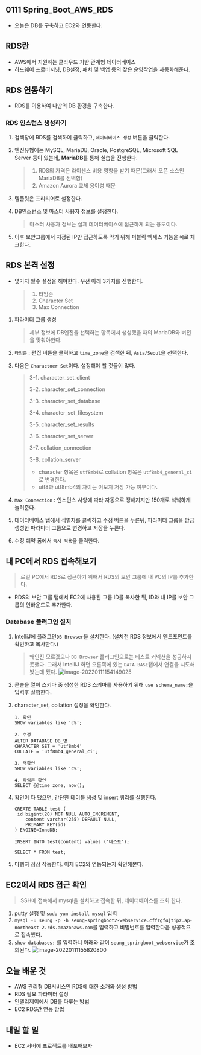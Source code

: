 ## 0111 Spring_Boot_AWS_RDS

* 오늘은 DB를 구축하고 EC2와 연동한다.



## RDS란

* AWS에서 지원하는 클라우드 기반 관계형 데이터베이스
* 하드웨어 프로비저닝, DB설정, 패치 및 백업 등의 잦은 운영작업을 자동화해준다.



## RDS 연동하기

* RDS를 이용하여 나만의 DB 환경을 구축한다.

  

### RDS 인스턴스 생성하기

1. 검색창에 RDS를 검색하여 클릭하고, `데이터베이스 생성` 버튼을 클릭한다.

2. 엔진유형에는 MySQL, MariaDB, Oracle, PostgreSQL, Microsoft SQL Server 등이 있는데, **MariaDB**를 통해 실습을 진행한다.

   > 1. RDS의 가격은 라이센스 비용 영향을 받기 때문(그래서 오픈 소스인 MariaDB를 선택함)
   > 2. Amazon Aurora 교체 용이성 때문

3. 템플릿은 프리티어로 설정한다.

4. DB인스턴스 및 마스터 사용자 정보를 설정한다. 

   > 마스터 사용자 정보는 실제 데이터베이스에 접근하게 되는 용도이다.

5. 이후 보안그룹에서 지정된 IP만 접근하도록 막기 위해 퍼블릭 엑세스 기능을 `예`로 체크한다.



## RDS 본격 설정

* 몇가지 필수 설정을 해야한다. 우선 아래 3가지를 진행한다.

  > 1. 타임존
  > 2. Character Set
  > 3. Max Connection



1. 파라미터 그룹 생성

   > 세부 정보에 DB엔진을 선택하는 항목에서 생성했을 때의 MariaDB와 버전을 맞춰야한다.

2. `타임존` : 편집 버튼을 클릭하고 `time_zone`을 검색한 뒤, `Asia/Seoul`을 선택한다.

3. 다음은 `Charactoer Set`이다. 설정해야 할 것들이 많다.

   > 3-1. character_set_client
   >
   > 3-2. character_set_connection
   >
   > 3-3. character_set_database
   >
   > 3-4. character_set_filesystem
   >
   > 3-5. character_set_results
   >
   > 3-6. character_set_server
   >
   > 3-7. collation_connection
   >
   > 3-8. collation_server
   >
   > 
   >
   > * character 항목은 `utf8mb4`로 collation 항목은 `utf8mb4_general_ci`로 변경한다.
   > * utf8과 utf8mb4의 차이는 이모지 저장 가능 여부이다.

4. `Max Connection`  : 인스턴스 사양에 따라 자동으로 정해지지만 150개로 넉넉하게 늘려준다.

5. 데이터베이스 탭에서 식별자를 클릭하고 수정 버튼을 누른뒤, 파라미터 그룹을 방금 생성한 파라미터 그룹으로 변경하고 저장을 누른다.

6. 수정 예약 폼에서 `즉시 적용`을 클릭한다.



## 내 PC에서 RDS 접속해보기

> 로컬 PC에서 RDS로 접근하기 위해서 RDS의 보안 그룹에 내 PC의 IP를 추가한다.

* RDS의 보안 그룹 탭에서 EC2에 사용된 그룹 ID를 복사한 뒤, ID와 내 IP를 보안 그룹의 인바운드로 추가한다.



### Database 플러그인 설치

1. IntelliJ에 플러그인`DB Browser`을 설치한다. (설치전 RDS 정보에서 엔드포인트를 확인하고 복사한다.)

   > 왜인진 모르겠으나 `DB Browser` 플러그인으로는 테스트 커넥션을 성공하지 못했다. 그래서 IntelliJ 화면 오른쪽에 있는 `DATA BASE`탭에서 연결을 시도해봤는데 됐다.
   > ![image-20220111154149025](C:\Users\seung\AppData\Roaming\Typora\typora-user-images\image-20220111154149025.png)

2. 콘솔을 열어 스키마 중 생성한 RDS 스키마를 사용하기 위해 `use schema_name;`을 입력후 실행한다.

3. character_set, collation 설정을 확인한다.

   ```mysql
   1. 확인
   SHOW variables like 'c%';
   
   2. 수정
   ALTER DATABASE DB_명
   CHARACTER SET = 'utf8mb4'
   COLLATE = 'utf8mb4_general_ci';
   
   3. 재확인
   SHOW variables like 'c%';
   
   4. 타임존 확인
   SELECT @@time_zone, now();
   ```

4. 확인이 다 됐으면, 간단한 테이블 생성 및 insert 쿼리를 실행한다.

   ```mysql
   CREATE TABLE test (
   	id bigint(20) NOT NULL AUTO_INCREMENT,
       content varchar(255) DEFAULT NULL,
       PRIMARY KEY(id)
   ) ENGINE=InnoDB;
   
   INSERT INTO test(content) values ('테스트');
   
   SELECT * FROM test;
   ```

5. 다행히 정상 작동한다. 이제 EC2와 연동되는지 확인해본다.



## EC2에서 RDS 접근 확인

> SSH에 접속해서 mysql을 설치하고 접속한 뒤, 데이터베이스를 조회 한다.

1. putty 실행 및 `sudo yum install mysql` 입력
2. `mysql -u seung -p -h seung-springboot2-webservice.cffzgf4jtipz.ap-northeast-2.rds.amazonaws.com`를 입력하고 비밀번호를 입력한다음 성공적으로 접속했다.
3. `show databases;` 를 입력하니 아래와 같이 `seung_springboot_webservice`가 조회된다.
   ![image-20220111155820800](C:\Users\seung\AppData\Roaming\Typora\typora-user-images\image-20220111155820800.png)



## 오늘 배운 것

* AWS 관리형 DB서비스인 RDS에 대한 소개와 생성 방법
* RDS 필요 파라미터 설정 
* 인텔리제이에서 DB를 다루는 방법
* EC2 RDS간 연동 방법



## 내일 할 일

* EC2 서버에 프로젝트를 배포해보자
